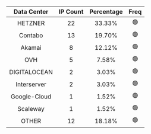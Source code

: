 | Data Center | IP Count | Percentage | Freq |
|:------------:|:--------:|:-----------:|:-----:|
| HETZNER | 22 | 33.33% | 🟢 |
| Contabo | 13 | 19.70% | 🟢 |
| Akamai | 8 | 12.12% | 🟢 |
| OVH | 5 | 7.58% | 🟢 |
| DIGITALOCEAN | 2 | 3.03% | 🟢 |
| Interserver | 2 | 3.03% | 🟢 |
| Google-Cloud | 1 | 1.52% | 🟢 |
| Scaleway | 1 | 1.52% | 🟢 |
| OTHER | 12 | 18.18% | 🟢 |
